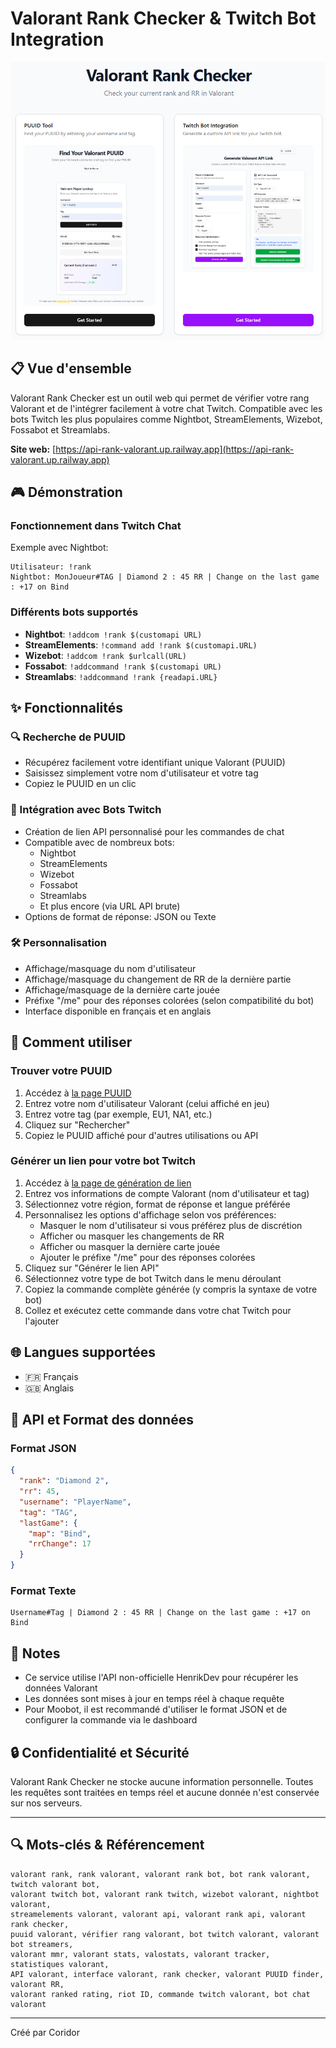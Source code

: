 # Valorant Rank Checker & Twitch Bot Integration

<div align="center">
  <img src="site.png" alt="Valorant PUUID Tool"/>
</div>

## 📋 Vue d'ensemble

Valorant Rank Checker est un outil web qui permet de vérifier votre rang Valorant et de l'intégrer facilement à votre chat Twitch. Compatible avec les bots Twitch les plus populaires comme Nightbot, StreamElements, Wizebot, Fossabot et Streamlabs.

**Site web:** [https://api-rank-valorant.up.railway.app](https://api-rank-valorant.up.railway.app)

## 🎮 Démonstration

### Fonctionnement dans Twitch Chat
Exemple avec Nightbot:
```
Utilisateur: !rank
Nightbot: MonJoueur#TAG | Diamond 2 : 45 RR | Change on the last game : +17 on Bind
```

### Différents bots supportés
- **Nightbot**: `!addcom !rank $(customapi URL)`
- **StreamElements**: `!command add !rank $(customapi.URL)`
- **Wizebot**: `!addcom !rank $urlcall(URL)`
- **Fossabot**: `!addcommand !rank $(customapi URL)`
- **Streamlabs**: `!addcommand !rank {readapi.URL}`

## ✨ Fonctionnalités

### 🔍 Recherche de PUUID
- Récupérez facilement votre identifiant unique Valorant (PUUID)
- Saisissez simplement votre nom d'utilisateur et votre tag
- Copiez le PUUID en un clic

### 🤖 Intégration avec Bots Twitch
- Création de lien API personnalisé pour les commandes de chat
- Compatible avec de nombreux bots:
  - Nightbot
  - StreamElements
  - Wizebot
  - Fossabot
  - Streamlabs
  - Et plus encore (via URL API brute)
- Options de format de réponse: JSON ou Texte

### 🛠️ Personnalisation
- Affichage/masquage du nom d'utilisateur
- Affichage/masquage du changement de RR de la dernière partie
- Affichage/masquage de la dernière carte jouée
- Préfixe "/me" pour des réponses colorées (selon compatibilité du bot)
- Interface disponible en français et en anglais

## 📱 Comment utiliser

### Trouver votre PUUID
1. Accédez à [la page PUUID](https://api-rank-valo-production.up.railway.app/puuid)
2. Entrez votre nom d'utilisateur Valorant (celui affiché en jeu)
3. Entrez votre tag (par exemple, EU1, NA1, etc.)
4. Cliquez sur "Rechercher"
5. Copiez le PUUID affiché pour d'autres utilisations ou API

### Générer un lien pour votre bot Twitch
1. Accédez à [la page de génération de lien](https://api-rank-valo-production.up.railway.app/generate-link)
2. Entrez vos informations de compte Valorant (nom d'utilisateur et tag)
3. Sélectionnez votre région, format de réponse et langue préférée
4. Personnalisez les options d'affichage selon vos préférences:
   - Masquer le nom d'utilisateur si vous préférez plus de discrétion
   - Afficher ou masquer les changements de RR
   - Afficher ou masquer la dernière carte jouée
   - Ajouter le préfixe "/me" pour des réponses colorées
5. Cliquez sur "Générer le lien API"
6. Sélectionnez votre type de bot Twitch dans le menu déroulant
7. Copiez la commande complète générée (y compris la syntaxe de votre bot)
8. Collez et exécutez cette commande dans votre chat Twitch pour l'ajouter

## 🌐 Langues supportées
- 🇫🇷 Français
- 🇬🇧 Anglais

## 🔧 API et Format des données

### Format JSON
```json
{
  "rank": "Diamond 2",
  "rr": 45,
  "username": "PlayerName",
  "tag": "TAG",
  "lastGame": {
    "map": "Bind",
    "rrChange": 17
  }
}
```

### Format Texte
```
Username#Tag | Diamond 2 : 45 RR | Change on the last game : +17 on Bind
```

## 📝 Notes
- Ce service utilise l'API non-officielle HenrikDev pour récupérer les données Valorant
- Les données sont mises à jour en temps réel à chaque requête
- Pour Moobot, il est recommandé d'utiliser le format JSON et de configurer la commande via le dashboard

## 🔒 Confidentialité et Sécurité
Valorant Rank Checker ne stocke aucune information personnelle. Toutes les requêtes sont traitées en temps réel et aucune donnée n'est conservée sur nos serveurs.

---

## 🔍 Mots-clés & Référencement

```
valorant rank, rank valorant, valorant rank bot, bot rank valorant, twitch valorant bot, 
valorant twitch bot, valorant rank twitch, wizebot valorant, nightbot valorant, 
streamelements valorant, valorant api, valorant rank api, valorant rank checker, 
puuid valorant, vérifier rang valorant, bot twitch valorant, valorant bot streamers,
valorant mmr, valorant stats, valostats, valorant tracker, statistiques valorant,
API valorant, interface valorant, rank checker, valorant PUUID finder, valorant RR,
valorant ranked rating, riot ID, commande twitch valorant, bot chat valorant
```

---

Créé par Coridor 
